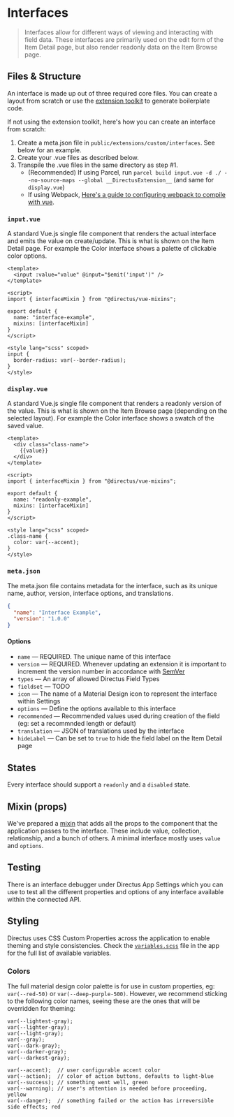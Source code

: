 # Interfaces

> Interfaces allow for different ways of viewing and interacting with field data. These interfaces are primarily used on the edit form of the Item Detail page, but also render readonly data on the Item Browse page.

## Files & Structure

An interface is made up out of three required core files. You can create a layout from scratch or use the [extension toolkit](https://github.com/directus/extension-toolkit) to generate boilerplate code.

If not using the extension toolkit, here's how you can create an interface from scratch:
1. Create a meta.json file in `public/extensions/custom/interfaces`. See below for an example.
2. Create your .vue files as described below.
3. Transpile the .vue files in the same directory as step #1.
   - (Recommended) If using Parcel, run `parcel build input.vue -d ./ --no-source-maps --global __DirectusExtension__` (and same for `display.vue`)
   - If using Webpack, [Here's a guide to configuring webpack to compile with vue](https://medium.com/js-dojo/how-to-configure-webpack-4-with-vuejs-a-complete-guide-209e943c4772).


### `input.vue`

A standard Vue.js single file component that renders the actual interface and emits the value on create/update. This is what is shown on the Item Detail page. For example the Color interface shows a palette of clickable color options.

```vue
<template>
  <input :value="value" @input="$emit('input')" />
</template>

<script>
import { interfaceMixin } from "@directus/vue-mixins";

export default {
  name: "interface-example",
  mixins: [interfaceMixin]
}
</script>

<style lang="scss" scoped>
input {
  border-radius: var(--border-radius);
}
</style>
```

### `display.vue`

A standard Vue.js single file component that renders a readonly version of the value. This is what is shown on the Item Browse page (depending on the selected layout). For example the Color interface shows a swatch of the saved value.

```vue
<template>
  <div class="class-name">
    {{value}}
  </div>
</template>

<script>
import { interfaceMixin } from "@directus/vue-mixins";

export default {
  name: "readonly-example",
  mixins: [interfaceMixin]
}
</script>

<style lang="scss" scoped>
.class-name {
  color: var(--accent);
}
</style>
```

### `meta.json`

The meta.json file contains metadata for the interface, such as its unique name, author, version, interface options, and translations.

```json
{
  "name": "Interface Example",
  "version": "1.0.0"
}
```

#### Options

* `name` — REQUIRED. The unique name of this interface
* `version` — REQUIRED. Whenever updating an extension it is important to increment the version number in accordance with [SemVer](https://semver.org/)
* `types` — An array of allowed Directus Field Types
* `fieldset` — TODO
* `icon` — The name of a Material Design icon to represent the interface within Settings
* `options` — Define the options available to this interface
* `recommended` — Recommended values used during creation of the field (eg: set a recommnded length or default)
* `translation` — JSON of translations used by the interface
* `hideLabel` — Can be set to `true` to hide the field label on the Item Detail page

## States

Every interface should support a `readonly` and a `disabled` state.

## Mixin (props)

We've prepared a [mixin](https://github.com/directus/extension-toolkit/blob/master/mixins/interface.js) that adds all the props to the component that the application passes to the interface. These include value, collection, relationship, and a bunch of others. A minimal interface mostly uses `value` and `options`.

## Testing

There is an interface debugger under Directus App Settings which you can use to test all the different properties and options of any interface available within the connected API.

## Styling

Directus uses CSS Custom Properties across the application to enable theming and style consistencies. Check the [`variables.scss`](https://github.com/directus/v8-archive/blob/master/app/src/design/_variables.scss) file in the app for the full list of available variables.

### Colors

The full material design color palette is for use in custom properties, eg: `var(--red-50)` or `var(--deep-purple-500)`. However, we recommend sticking to the following color names, seeing these are the ones that will be overridden for theming:

```
var(--lightest-gray);
var(--lighter-gray);
var(--light-gray);
var(--gray);
var(--dark-gray);
var(--darker-gray);
var(--darkest-gray);

var(--accent);  // user configurable accent color
var(--action);  // color of action buttons, defaults to light-blue
var(--success); // something went well, green
var(--warning); // user's attention is needed before proceeding, yellow
var(--danger);  // something failed or the action has irreversible side effects; red
```
